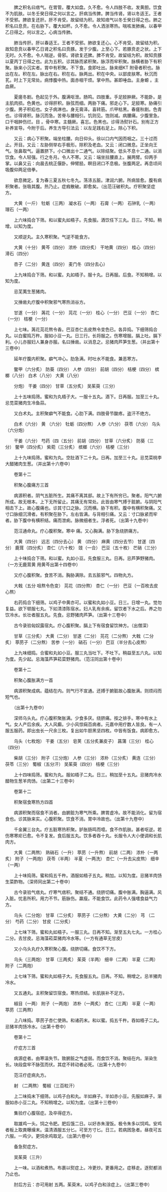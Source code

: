<!-- { "loadSidebar": true } -->
　　脾之积名曰痞气。在胃管。覆大如盘。久不愈。令人四肢不收。发黄胆。饮食不为肌肤。以冬壬癸日得之何以言之。肝病当传脾。脾当传肾。肾以冬适王。王者不受邪。脾欲复还肝。肝不肯受。故留结为积。故知痞气以冬壬癸日得之也。肺之积名曰息贲。在右胁下。覆大如杯。久不愈。令人洒浙寒热。喘咳发肺痈。以春甲乙日得之。何以言之。心病当传肺。

　　肺当传肝。肝以春适王。王者不受邪。肺欲复还心。心不肯受。故留结为积。故知息贲以春甲乙日肾之积名曰贲豚。发于少腹。上至心下。若豚贲走之状。上下无时。久不愈。令人喘逆。骨邪。肾欲复还脾。脾不肯受。故留结为积。故知贲豚以夏丙丁日得之也。此为五积。诊其脉而紧积聚。脉浮而牢积聚。脉横者胁下有积聚。脉来小沉实者。胃中有积聚。不下食。食即吐出。脉来细KT 附骨者积也。脉出在左。积在左。脉出在右。积在右。脉两出。积在中央。以部皮肤寒。秋沉而芤。时上下无常处。病悸腹中热。面赤咽干烦。掌中热。甚即唾血。主身螈 。主血厥。

　　夏瘥冬剧。色起见于外。腹满呕泄。肠鸣。四肢重。手足胫肿厥。不能卧。是主肌肉损。色黄也。诊得肝积。脉弦而细。两胁下痛。邪走心下。足胫寒。胁痛引少腹。男子积疝也。女子病淋也。身无膏泽。喜转筋。爪甲枯黑。春瘥秋剧。色青也。诊得肾积。脉沉而急。苦脊与腰相引。饥则见。饱则减。病腰痛。少腹里急。口干咽肿伤烂。目 。骨中寒。主髓厥。喜忘。色黑也。诊得汤熨针石。别有正方补养宣导。今附于后。养生方导引法云：以左足践右足上。除心下积。

　　又云：病心下积聚。端坐柱腰。向日仰头。徐以口内气因而咽之。三十过而止。开目。又云：左胁侧举右手极形。除积及老血。又云：闭口微息。正坐向王气。张鼻取气。逼置脐下。小口微出十二通气。以除结聚。低头不息十二通。以消饮食。令人轻强。行之冬月。令人不寒。又云：端坐拄腰直上。展两臂。仰两手掌。以鼻又云：向晨去桃正偃卧。伸臂胫。瞑目闭口不息极。张腹两足。再息顷间吸腹仰两足倍拳。

　　欲息微定。复为春三夏五秋七冬九。荡涤五脏。津润六腑。所病皆愈。腹有病积聚者。张吸其腹。热乃止。症瘕散破。即愈矣。（出范汪破积丸。疗积聚坚症方。

　　大黄（一斤） 牡蛎（三两） 凝水石（一两） 石膏（一两） 石钟乳（一两） 理石（一两）

　　上六味捣合下筛。和以蜜丸如梧子。先食服。酒饮任下三丸。日三。不知。稍增。以知为度。

　　又顺逆丸。主久寒积聚。气逆不能食方。

　　大黄（十分） 黄芩（四分） 浓朴（四分炙） 干地黄（四分） 桂心（四分） 滑石（四分）

　　杏子（二分） 黄连（四分） 麦门冬（四分去心）

　　上九味捣合下筛。和以蜜。丸如梧子。服十丸。日再服。后食。不知稍增。以知为度。

　　忌芜荑生葱猪肉。

　　又捶凿丸疗腹中积聚邪气寒热消谷方。

　　甘遂（一分） 荛花（一分） 芫花（一分） 桂心（一分） 巴豆（一分） 杏仁（一分） 桔梗（一分）

　　上七味。荛花芫花熬令香。巴豆杏仁去皮熬令变色已。各异捣。下细筛捣合丸。以白蜜捣万杵。服如小豆一丸。日三行。长将服之。伤寒增服。膈上吐。膈下利。小儿亦服妇人兼身亦服。名曰捶凿。以消息之。忌猪肉芦笋生葱。（并出第十三卷中）

　　延年疗腹内积聚。癖气冲心。肋急满。时吐水不能食。兼恶寒方。

　　鳖甲（六分炙） 防葵（四分） 人参（四分） 前胡（四分） 桔梗（四分） 槟榔（八分） 白术（八分） 大黄（八分）

　　分炮） 干姜（四分） 甘草（五分炙） 吴茱萸（三分）

　　上十五味捣筛。蜜和为丸梧子大。一服十五丸。酒下。日再服。加至三十丸。忌苋菜猪肉生冷鱼蒜。

　　又白术丸。主积聚癖气不能食。心肋下满。四肢骨节酸疼。盗汗不绝方。

　　白术（六分） 黄 （六分） 牡蛎（四分熬） 人参（六分） 茯苓（六分） 乌头（六分炮）

　　干姜（六分） 芍药（四（五分） 前胡（四分） 甘草（六分炙） 防葵（三分） 鳖甲（四分炙） 紫菀（三分炙） 槟榔（六分） 桔梗（三分）

　　上十九味捣筛。蜜和为丸。空肚酒下二十丸。日再。加至三十丸。忌苋菜桃李大醋猪肉生葱。（并出第十六卷中）

　　卷第十二

　　积聚心腹痛方三首

　　病源积者。阴气五脏所生。其痛不离其部。故上下有所穷已。聚者。阳气六腑所成。故无根本。上下无所留止。其痛无有常处。此皆由寒气搏于脏腑。与阴阳气相击下上。故心腹痛也。诊其寸口之脉。沉而横。胁下有积。腹中有横积聚痛。又寸口脉细沉滑者。有积聚在胁下。左右皆满。与背相引痛。又云：寸口脉紧而牢者。胁下腹中有横积结。痛而泄痢。脉微细者生。浮者死。（出第十九卷中）

　　范汪通命丸。疗心腹积聚。寒中 痛。又心胸满。胁下急绕脐痛方。

　　大黄（四分） 远志（四分去心） 黄 （四分） 麻黄（四分去节） 甘遂（四分） 鹿茸（四分炙） 杏仁（六十枚） 豉（一合） 巴豆（五十枚） 芒硝（三分）

　　上十味捣合下筛。和以蜜。丸如小豆。先食服三丸。日再。忌芦笋野猪肉。（一方无鹿茸黄 用黄芩出第十四卷中）

　　又疗心腹积聚。食苦不消。胸胁满除。去五脏邪气。四物丸方。

　　大戟（五分 咀熬令色变） 芫花（四分熬） 杏仁（一分） 巴豆（一百枚去皮心熬）

　　右药捣合下细筛。以鸡子中黄亦可。以蜜和丸如小豆。日三。日增一丸。觉勿复益。欲下顿服七丸。下如清漆陈宿水。妇人乳有余疾。留饮者下水之后。养之勿饮冷水。长壮者服五丸。先食。忌野猪肉芦笋。（出第十三卷中）

　　古今录验匈奴露宿丸。疗心腹积聚。膈上下有宿食留饮神方。（出僧深）

　　甘草（三分炙） 大黄（二分） 甘遂（二分） 芫花（二分熬） 大戟（二分炙） 葶苈子（二分熬） 苦参（一分） 硝石（一分） 巴豆（半分去心皮熬）

　　上九味细捣。合蜜和丸如小豆。服三丸当吐下。不吐下。稍益至五六丸。以知为度。先少起。忌海藻芦笋菘菜野猪肉。（范汪同出第十卷中）

　　卷第十二

　　积聚心腹胀满方一首

　　病源积聚成病。蕴结在内。则气行不宣通。还搏于腑脏故心腹胀满。则烦闷而短气也。

　　（出第十九卷中）

　　深师乌头丸。疗心腹积聚胀满。少食多厌。绕脐痛。按之排手。寒中有水上气。女人产后余疾。大人风癫。少小风惊痫百病者。元嘉中用疗数人皆良。有一人服五服药。即出虫长一尺余三枚。复出如牛胆黑坚四枚。中皆有饭食。病即愈方。

　　乌头（七枚炮） 干姜（五分） 皂荚（五分炙兼皮子） 菖蒲（三分） 桂心（四分）

　　柴胡（三分） 附子（三分炮） 人参（三分） 浓朴（三分炙） 黄连（三分） 茯苓（三分） 蜀椒（五分汗） 吴茱萸（四分） 桔梗（三分）

　　上十四味捣筛。蜜和为丸。服如梧子二丸。日三。稍加至十五丸。忌猪肉冷水醋物生葱羊肉饧。（出第二十三卷中）

　　卷第十二

　　积聚宿食寒热方四首

　　病源积聚而宿食不消者。由腑脏为寒气所乘。脾胃虚冷。故不能消化。留为宿食也。诊其脉来实。心腹积聚。饮食不消。胃中冷故也。（出第十九卷中）

　　千金翼三台丸。疗五脏寒热积聚。胪胀肠鸣而噫。食不作肌肤。甚者呕逆。若伤寒寒疟已愈。令不复发。食后服五丸。饮多者吞十丸。长服令人大小便调和长肌肉方。

　　大黄（二两熬） 熟硝石（一升） 葶苈（一升熬） 前胡（二两） 浓朴（一两炙） 附子（一两炮） 茯苓（半两） 半夏（一两洗） 杏仁（一升去尖皮熬） 细辛（一两）

　　上十味捣筛。蜜和捣五千杵。酒服如梧子五丸。稍加。以知为度。忌猪羊肉饧生菜酢物。（深师同出第二十卷中）

　　古今录验气痞丸。疗寒气痞积。聚结不通。绕脐切痛。腹中胀满。胸逼满。风入脏。忧恚所积。用力不节。筋脉伤。羸瘦。不能食饮。此药令人强嗜食益气力方。

　　乌头（二分炮） 甘草（二分炙） 葶苈子（二分熬） 大黄（二分） 芎 （二分） 芍药（二分） 甘皮（二分炙）

　　上七味下筛。蜜和丸如梧子。一服三丸。日再不知。渐至五丸七丸。一方桂心二分。去甘皮。忌海藻菘菜猪肉冷水等。（一方有通草无甘皮）

　　又小乌头丸疗久寒积聚心腹。绕脐切痛。食饮不下方。

　　乌头（三两炮） 甘草（三两炙） 茱萸（半两） 细辛（二两） 半夏（二两） 附子（二两炮）

　　上七味下筛。蜜和丸如梧子大。先食服五丸。日再。不知。稍增之。忌羊猪肉冷水。

　　又五通丸。主积聚留饮宿食。寒热烦结。长肌肤补不足方。

　　椒目（一两） 附子（一两炮） 浓朴（一两炙） 杏仁（三两） 半夏（一两） 葶苈（三两熬）

　　上八味捣。葶苈子杏仁使熟。和诸药末。和以蜜。捣五千杵。吞如梧子二丸。忌猪羊肉饧冷水。（出第十卷中）

　　卷第十二

　　疗症方三首

　　病源症者。由寒温失节。致腑脏之气虚弱。而食饮不消。聚结在内。渐染生长。块段盘牢不脉弦而伏。其症不转动者必死。（出第十九卷中）

　　范汪疗症病丸方。

　　射 （二两熬） 蜀椒（三百粒汗）

　　上二味捣末下细筛。以鸡子白和丸。半如麻子。半如赤小豆。先服如麻子。渐服如赤小豆二丸。不知稍增之。以知为度。（出第十三卷中）

　　集验疗心腹宿症。及卒得症方。

　　取雄鸡一头。饲之令肥。肥后饿二日。以好赤朱溲饭。极令朱多以饲鸡。安鸡者板上取粪曝燥末。温清酒服五分匕。可至方寸匕。日三。若病困急者。昼夜可五六服。一鸡少。更饲余鸡取足。（出第六卷中）

　　备急熨症方。

　　吴茱萸（三升）

　　上一味。以酒和煮热。布裹以熨症上。冷更炒。更番用之。症移走。逐熨都消乃止也。

　　肘后方云：亦可用射 五两。茱萸末。以鸡子白和涂症上。（出第三卷中）

